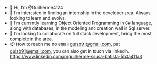 - 👋 Hi, I’m @Guilherme4124
- 👀 I’m interested in finding an internship in the developer area. Always looking to learn and evolve.
- 🌱 I’m currently learning  Object Oriented Programming in C# language, along with databases, in the modeling and creation wall in Sql server.
- 💞️ I’m looking to collaborate on  full stack development, being the most complete in the area.
- 📫 How to reach me no email guisb91@gmail.com, pat guisb91@gmail.com, you can also get in touch via linkedin. https://www.linkedin.com/in/guilherme-sousa-batista-5b0a411a3

<!---
Guilherme4124/Guilherme4124 is a ✨ special ✨ repository because its `README.md` (this file) appears on your GitHub profile.
You can click the Preview link to take a look at your changes.
--->
